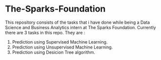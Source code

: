 # The-Sparks-Foundation

This repository consists of the tasks that i have done while being a Data Science and Business Analytics intern at The Sparks Foundation.
Currently there are 3 tasks in this repo. They are : 
1. Prediction using Supervised Machine Learning.
2. Prediction using Unsupervised Machine Learning.
3. Prediction using Desicion Tree algorithm.
